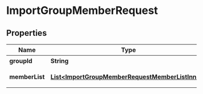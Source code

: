 

# ImportGroupMemberRequest


## Properties

| Name | Type | Description | Notes |
|------------ | ------------- | ------------- | -------------|
|**groupId** | **String** | 操作的群 ID |  |
|**memberList** | [**List&lt;ImportGroupMemberRequestMemberListInner&gt;**](ImportGroupMemberRequestMemberListInner.md) | 待添加的群成员数组 |  |



